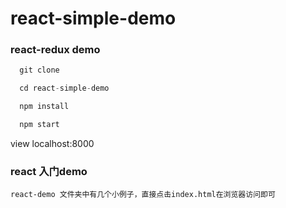 # react-simple-demo


### react-redux demo 

```js
  git clone
```

```js
  cd react-simple-demo
```

```js
  npm install
```

```js
  npm start
```

view localhost:8000


### react 入门demo 

	react-demo 文件夹中有几个小例子，直接点击index.html在浏览器访问即可
